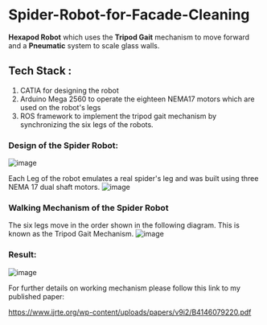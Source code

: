 # Spider-Robot-for-Facade-Cleaning
**Hexapod Robot** which uses the **Tripod Gait** mechanism to move forward and a **Pneumatic** system to scale glass walls.

## Tech Stack : 
1) CATIA for designing the robot
2) Arduino Mega 2560 to operate the eighteen NEMA17 motors which are used on the robot's legs
3) ROS framework to implement the tripod gait mechanism by synchronizing the six legs of the robots.

### Design of the Spider Robot: 
![image](https://user-images.githubusercontent.com/66789469/153278570-d4fadc6f-0f9f-4706-837c-42251c903bb9.png)

Each Leg of the robot emulates a real spider's leg and was built using three NEMA 17 dual shaft motors.
![image](https://user-images.githubusercontent.com/66789469/153280256-1ccb1d0a-7ebe-4ee9-bb01-ebce4df9f769.png)

### Walking Mechanism of the Spider Robot
The six legs move in the order shown in the following diagram. This is known as the Tripod Gait Mechanism.
![image](https://user-images.githubusercontent.com/66789469/153280870-e0aff459-b439-41c1-a90b-c80ed5852c6c.png)

### Result:
![image](https://user-images.githubusercontent.com/66789469/153281085-62fab2b3-386c-4550-9272-56cf231f1a7e.png)
 
For further details on working mechanism please follow this link to my published paper: 

https://www.ijrte.org/wp-content/uploads/papers/v9i2/B4146079220.pdf
